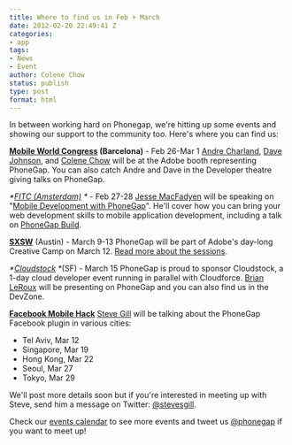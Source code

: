```yaml
---
title: Where to find us in Feb + March
date: 2012-02-20 22:49:41 Z
categories:
- app
tags:
- News
- Event
author: Colene Chow
status: publish
type: post
format: html
---
```


In between working hard on Phonegap, we're hitting up some events and showing our support to the community too. Here's where you can find us:

**[Mobile World Congress](http://www.mobileworldcongress.com) (Barcelona)** - Feb 26-Mar 1 [Andre Charland](http://twitter.com/andrecharland), [Dave Johnson](http://twitter.com/davejohnson), and [Colene Chow](http://twitter.com/colene) will be at the Adobe booth representing PhoneGap. You can also catch Andre and Dave in the Developer theatre giving talks on PhoneGap.

_*[FITC (Amsterdam)](http://www.fitc.ca/events/about/?event=125) *_ - Feb 27-28 [Jesse MacFadyen](http://twitter.com/purplecabbage) will be speaking on "[Mobile Development with PhoneGap](http://www.fitc.ca/events/presentations/presentation.cfm?event=125&presentation_id=1883)". He'll cover how you can bring your web development skills to mobile application development, including a talk on [PhoneGap Build](http://build.phonegap.com).

**[SXSW](http://sxsw.com)** (Austin) - March 9-13 PhoneGap will be part of Adobe's day-long Creative Camp on March 12\. [Read more about the sessions](http://blogs.adobe.com/events/creative-camp-sxsw-2012/).

_*[Cloudstock](http://www.salesforce.com/events/details/cs12-sf/registration.jsp?d=70130000000sDfa) *_(SF) - March 15 PhoneGap is proud to sponsor Cloudstock, a 1-day cloud developer event running in parallel with Cloudforce. [Brian LeRoux](http://twitter.com/brianleroux) will be presenting on PhoneGap and you can also find us in the DevZone.

**[Facebook Mobile Hack](https://developers.facebook.com/blog/post/2012/02/14/announcing-the-facebook-mobile-platform-global-hacks-roadshow--europe/)** [Steve Gill](http://twitter.com/stevesgill) will be talking about the PhoneGap Facebook plugin in various cities:

* Tel Aviv, Mar 12
* Singapore, Mar 19
* Hong Kong, Mar 22
* Seoul, Mar 27
* Tokyo, Mar 29

We'll post more details soon but if you're interested in meeting up with Steve, send him a message on Twitter: [@stevesgill](http://twitter.com/stevesgill).

Check our [events calendar](http://phonegap.com/community/events/) to see more events and tweet us [@phonegap](http://twitter.com/#!/phonegap) if you want to meet up!
